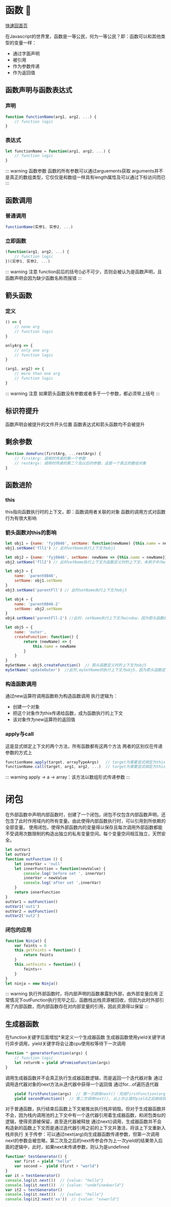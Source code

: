 # 函数 :100:
[快速回首页](/)

在Javascript的世界里，函数是一等公民，何为一等公民？即：函数可以和其他类型的变量一样：

- 通过字面声明
- 被引用
- 作为参数传递
- 作为返回值

## 函数声明与函数表达式
### 声明
```javascript
function functionName(arg1, arg2, ...) {
    // function logic
}
```

### 表达式
```javascript
let functionName = function(arg1, arg2, ...) {
    // function logic
}
```
::: warning 函数参数
函数的所有参数可以通过arguements获取
arguments并不是真正的数组类型，它仅仅是和数组一样具有length属性及可以通过下标访问而已
:::

## 函数调用
### 普通调用
```javascript
functionName(实参1, 实参2, ...)
```
### 立即函数
```javascript
(function(arg1, arg2, ...) {
    // function logic
})(实参1, 实参2, ...)
```
::: warning 注意
function前后的括号()必不可少，否则会被认为是函数声明，且函数声明会因为缺少函数名称而报错
:::

## 箭头函数
### 定义
```javascript
() => {
    // none arg
    // function logic
}

onlyArg => {
    // only one arg
    // function logic
}

(arg1, arg2) => {
    // more than one arg
    // function logic
}

```
::: warning 注意
如果箭头函数没有参数或者多于一个参数，都必须带上括号
:::

## 标识符提升
函数声明会被提升的文件开头位置
函数表达式和箭头函数均不会被提升

## 剩余参数
```javascript
function demoFunc(firstArg, ...restArgs) {
    // firstArg: 调用时传递的第一个参数
    // restArgs: 调用时传递的第二个及以后的参数，这是一个真正的数组对象
}
```
## 函数进阶
### this
this指向函数执行时的上下文，即：函数调用者关联的对象
函数的调用方式对函数行为有很大影响

### 箭头函数对this的影响
```javascript
let obj1 = {name: 'fyj0846', setName: function(newName) {this.name = newName}}
obj1.setName('fll1') // 此时setName执行上下文为obj1

let obj2 = {name: 'fyj0846', setName: newName => {this.name = newName}}
obj2.setName('fll2') // 此时setName执行上下文为函数定义时的上下文，本例子中为window

let obj3 = {
    name: 'parent0846',
    setName: obj1.setName
}
obj3.setName('parentFll') // 此时setName执行上下文为obj3

let obj4 = {
    name: 'parent0846-2'
    setName: obj2.setName
}
obj4.setName('parentFll-2') //此时，setName执行上下文为window，因为箭头函数的上下文取决于定义时，而obj2.setName定义时的上下文为window

let obj5 = {
    name: 'outer',
    createFunction: function() {
        return (newName) => {
            this.name = newName
        }
    }
}
mySetName = obj5.createFunction()  // 箭头函数定义时的上下文为obj5
mySetName('updateOuter')  //此时,mySetName的执行上下文为obj5，因为箭头函数定义在obj5中
```

### 构造函数调用
通过new运算符调用函数称为构造函数调用
执行逻辑为：
- 创建一个对象
- 把这个对象作为this传递给函数，成为函数执行的上下文
- 该对象作为new运算符的返回值

### apply与call
这是显式绑定上下文的两个方法，所有函数都有这两个方法
两者的区别仅在传递参数的方式上
```javascript
functionName.apply(target, arrayTypeArgs)   // target为需要显式绑定为this的对象
functionName.call(target, arg1, arg2, ...)  // target为需要显式绑定为this的对象
```
::: warning
apply -> a -> array：该方法以数组形式传递参数
:::

# 闭包
在外部函数中声明内部函数时，创建了一个闭包。闭包不仅包含内部函数声明，还包含了此时作用域内的所有变量。由此使得内部函数执行时，可以引用到所依赖的全部变量。
使用闭包，使得外部函数内的变量得以保存且每次调用外部函数都能不受调用次数限制的构造出独立的私有变量空间。每个变量空间相互独立，天然安全。
```javascript
let outVar1
let outVar2
function outFunction () {
    let innerVar = 'null'
    let innerFunction = function(newValue) {
        console.log('before set ', innerVar)
        innerVar = newValue
        console.log('after set ',innerVar)
    }
    return innerFunction
}
outVar1 = outFunction()
outVar1('out1')
outVar2 = outFunction()
outVar2('out2')
```
### 闭包的应用
```javascript
function Ninja() {
    var feints = 0
    this.getFeints = function() {
        return feints
    }
    this.setFeints = function() {
        feints++
    }
}
let ninja = new Ninja()
```
::: warning
执行外部函数时，将内部声明的函数暴露到外部，由外部变量应用
正常情况下outFunction执行完毕之后，函数栈出栈资源被回收，但因为此时外部引用了内部函数，而内部函数存在对内部变量的引用，因此资源得以保留
:::

## 生成器函数
在function关键字后面增加*来定义一个生成器函数
生成器函数使用yield关键字进行异步调用，yield关键字将会让渡cpu使用权等待下一次调用
```javascript
function * generatorFunction(args) {
    // function logic
    let returnN = yield aPromiseFunction(args)
}
```
调用生成器函数并不会真正执行生成器函数逻辑，而是返回一个迭代器对象
通过调用迭代器对象的next方法从迭代器中获得一个返回值
通过for...of遍历迭代器
```javascript
    yield firstFunction(args)  // 第一次调用next()：完成firstFunction(args)并将yield右边的表达值返回
    yield secondFunction()  // 第二次调用next(), 从上次让渡的yield之后继续执行，直到碰到下一个yield
```
对于普通函数，执行结束后函数上下文被推出执行栈并销毁。但对于生成器函数并不会，因为栈内调用池的上下文中有一个迭代器引用着生成器函数，和闭包类似的逻辑，使得资源被保留，直至迭代器被释放
通过next()调用，生成器函数并不会构造新的函数上下文而是通过迭代器引用之前的上下文并激活，将该上下文重新入栈并执行
关于传参：可以通过next(arg)向生成器函数传递参数，但第一次调用next的参数会被忽略，第二次及之后的next传参会作为上一次yield的结果带入后面的逻辑中，此时，如果next未传递参数，则认为是undefined

```javascript
function* testGenerator() {
    var first = yield "hello"
    var second =  yield (first + "world")
}
var it = testGenerator()
console.log(it.next())  // {value: "hello"}
console.log(it.next())  // {value: "undefinedworld"}
var it2 = testGenerator()
console.log(it.next())  // {value: "hello"}
console.log(it2.next('xx'))  // {value: "xxworld"}
```